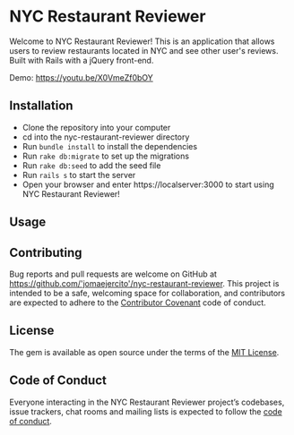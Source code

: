 # NYC Restaurant Reviewer

Welcome to NYC Restaurant Reviewer! This is an application that allows users to review restaurants located in NYC and see other user's reviews. Built with Rails with a jQuery front-end.

Demo: https://youtu.be/X0VmeZf0bOY

## Installation
* Clone the repository into your computer
* cd into the nyc-restaurant-reviewer directory
* Run `bundle install` to install the dependencies
* Run `rake db:migrate` to set up the migrations
* Run `rake db:seed` to add the seed file
* Run `rails s` to start the server
* Open your browser and enter https://localserver:3000 to start using NYC Restaurant Reviewer!

## Usage


## Contributing

Bug reports and pull requests are welcome on GitHub at https://github.com/'jomaejercito'/nyc-restaurant-reviewer. This project is intended to be a safe, welcoming space for collaboration, and contributors are expected to adhere to the [Contributor Covenant](http://contributor-covenant.org) code of conduct.

## License

The gem is available as open source under the terms of the [MIT License](https://opensource.org/licenses/MIT).

## Code of Conduct

Everyone interacting in the NYC Restaurant Reviewer project’s codebases, issue trackers, chat rooms and mailing lists is expected to follow the [code of conduct](https://github.com/'jomaejercito'/nyc-restaurant-reviewer/blob/master/CODE_OF_CONDUCT.md).
